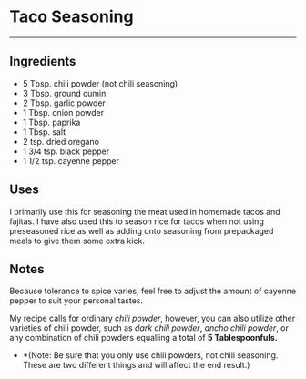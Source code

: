 # Taco Seasoning
---
## Ingredients

- 5 Tbsp. chili powder (not chili seasoning)
- 3 Tbsp. ground cumin
- 2 Tbsp. garlic powder
- 1 Tbsp. onion powder
- 1 Tbsp. paprika
- 1 Tbsp. salt
- 2 tsp. dried oregano
- 1 3/4 tsp. black pepper
- 1 1/2 tsp. cayenne pepper

## Uses

I primarily use this for seasoning the meat used in homemade tacos and fajitas. I have also used this to season rice for tacos when not using preseasoned rice as well as adding onto seasoning from prepackaged meals to give them some extra kick.

## Notes

Because tolerance to spice varies, feel free to adjust the amount of cayenne pepper to suit your personal tastes.

My recipe calls for ordinary *chili powder*, however, you can also utilize other varieties of chili powder, such as *dark chili powder*, *ancho chili powder*, or any combination of chili powders equalling a total of **5 Tablespoonfuls.**
- *(Note: Be sure that you only use chili powders, not chili seasoning. These are two different things and will affect the end result.)